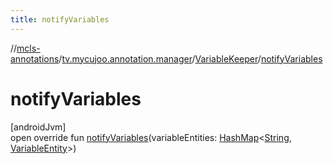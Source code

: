 ```yaml
---
title: notifyVariables
---
```

//[mcls-annotations](../../../index.html)/[tv.mycujoo.annotation.manager](../index.html)/[VariableKeeper](index.html)/[notifyVariables](notify-variables.html)



# notifyVariables



[androidJvm]\
open override fun [notifyVariables](notify-variables.html)(variableEntities: [HashMap](https://kotlinlang.org/api/latest/jvm/stdlib/kotlin.collections/-hash-map/index.html)&lt;[String](https://kotlinlang.org/api/latest/jvm/stdlib/kotlin/-string/index.html), [VariableEntity](../../tv.mycujoo.annotation.domain.entity/-variable-entity/index.html)&gt;)





